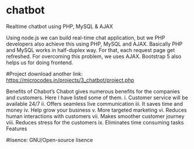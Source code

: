 # chatbot
Realtime chatbot using PHP, MySQL &amp; AJAX

Using node.js we can build real-time chat application, but we PHP developers also achieve this using PHP, MySQL and AJAX. Basically PHP and MySQL works in half-duplex way. For that, each request page get refreshed. For overcoming this problem, we uses AJAX. Bootstrap 5 also helps us for doing frontend.

#Project download another link: https://microcodes.in/projects/3_chatbot/project.php

Benefits of Chabot’s Chabot gives numerous benefits for the companies and customers. Here I have listed some of them.
i. Customer service will be available 24/7 
ii. Offers seamless live communication 
iii. It saves time and money 
iv. Help grow your business 
v. More targeted marketing 
vi. Reduces human interactions with customers 
vii. Makes smoother customer journey 
viii. Reduces stress for the customers 
ix. Eliminates time consuming tasks Features

#lisence:
GNU/Open-source lisence


